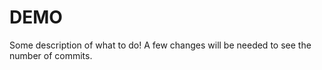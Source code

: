 # DEMO 

Some description of what to do!
A few changes will be needed to see the number of commits. 
